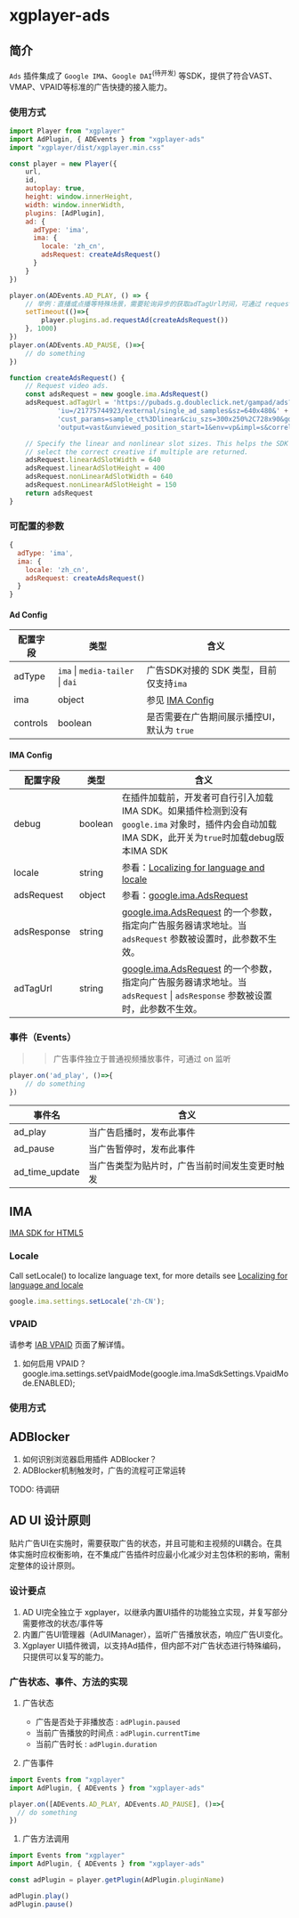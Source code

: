 # xgplayer-ads

## 简介

`Ads` 插件集成了 `Google IMA`、`Google DAI`<sup>(待开发)</sup> 等SDK，提供了符合VAST、VMAP、VPAID等标准的广告快捷的接入能力。

### 使用方式

```javascript
import Player from "xgplayer"
import AdPlugin, { ADEvents } from "xgplayer-ads"
import "xgplayer/dist/xgplayer.min.css"

const player = new Player({
    url,
    id,
    autoplay: true,
    height: window.innerHeight,
    width: window.innerWidth,
    plugins: [AdPlugin],
    ad: {
      adType: 'ima',
      ima: {
        locale: 'zh_cn',
        adsRequest: createAdsRequest()
      }
    }
})

player.on(ADEvents.AD_PLAY, () => {
    // 举例：直播或点播等特殊场景，需要轮询异步的获取adTagUrl时间，可通过 requestAd 方法重新请求广告
    setTimeout(()=>{
        player.plugins.ad.requestAd(createAdsRequest())
    }, 1000)
})
player.on(ADEvents.AD_PAUSE, ()=>{
    // do something
})

function createAdsRequest() {
    // Request video ads.
    const adsRequest = new google.ima.AdsRequest()
    adsRequest.adTagUrl = 'https://pubads.g.doubleclick.net/gampad/ads?' +
            'iu=/21775744923/external/single_ad_samples&sz=640x480&' +
            'cust_params=sample_ct%3Dlinear&ciu_szs=300x250%2C728x90&gdfp_req=1&' +
            'output=vast&unviewed_position_start=1&env=vp&impl=s&correlator='

    // Specify the linear and nonlinear slot sizes. This helps the SDK to
    // select the correct creative if multiple are returned.
    adsRequest.linearAdSlotWidth = 640
    adsRequest.linearAdSlotHeight = 400
    adsRequest.nonLinearAdSlotWidth = 640
    adsRequest.nonLinearAdSlotHeight = 150
    return adsRequest
}

```


### 可配置的参数

```javascript
{
  adType: 'ima',
  ima: {
    locale: 'zh_cn',
    adsRequest: createAdsRequest()
  }
}
```

#### Ad Config
| 配置字段 | 类型 | 含义 |
| ------ | -------- | ----- |
| adType | `ima` \| `media-tailer` \| `dai` | 广告SDK对接的 SDK 类型，目前仅支持`ima` |
| ima | object | 参见 [IMA Config](#ima_configure) |
| controls | boolean | 是否需要在广告期间展示播控UI，默认为 `true` |


<a name="ima_configure"></a>
#### IMA Config
| 配置字段 | 类型 | 含义 |
| ------ | -------- | ----- |
| debug | boolean | 在插件加载前，开发者可自行引入加载IMA SDK。如果插件检测到没有 `google.ima` 对象时，插件内会自动加载IMA SDK，此开关为`true`时加载debug版本IMA SDK |
| locale | string | 参看：[Localizing for language and locale](https://developers.google.com/interactive-media-ads/docs/sdks/html5/client-side/localization) |
| adsRequest | object | 参看：[google.ima.AdsRequest](https://developers.google.com/interactive-media-ads/docs/sdks/html5/client-side/reference/js/google.ima.AdsRequest) |
| adsResponse | string | [google.ima.AdsRequest](https://developers.google.com/interactive-media-ads/docs/sdks/html5/client-side/reference/js/google.ima.AdsRequest) 的一个参数，指定向广告服务器请求地址。当 `adsRequest` 参数被设置时，此参数不生效。 |
| adTagUrl | string | [google.ima.AdsRequest](https://developers.google.com/interactive-media-ads/docs/sdks/html5/client-side/reference/js/google.ima.AdsRequest) 的一个参数，指定向广告服务器请求地址。当 `adsRequest` \| `adsResponse` 参数被设置时，此参数不生效。 |


### 事件（Events）

>> 广告事件独立于普通视频播放事件，可通过 on 监听

```javascript
player.on('ad_play', ()=>{
    // do something
})
```

| 事件名 | 含义 |
| ------ | ----- |
| ad_play | 当广告启播时，发布此事件 |
| ad_pause | 当广告暂停时，发布此事件 |
| ad_time_update | 当广告类型为贴片时，广告当前时间发生变更时触发 |

## IMA

[IMA SDK for HTML5](https://developers.google.com/interactive-media-ads/docs/sdks/html5/client-side)

### Locale

Call setLocale() to localize language text, for more details see [Localizing for language and locale](https://developers.google.com/interactive-media-ads/docs/sdks/html5/client-side/localization)

```javascript
google.ima.settings.setLocale('zh-CN');
```

### VPAID

请参考 [IAB VPAID](https://iabtechlab.com/standards/video-player-ad-interface-definition-vpaid/) 页面了解详情。

1. 如何启用 VPAID？
google.ima.settings.setVpaidMode(google.ima.ImaSdkSettings.VpaidMode.ENABLED);

### 使用方式


## ADBlocker

1. 如何识别浏览器启用插件 ADBlocker？
2. ADBlocker机制触发时，广告的流程可正常运转

TODO: 待调研

## AD UI 设计原则

贴片广告UI在实施时，需要获取广告的状态，并且可能和主视频的UI耦合。在具体实施时应权衡影响，在不集成广告插件时应最小化减少对主包体积的影响，需制定整体的设计原则。

### 设计要点
1. AD UI完全独立于 xgplayer，以继承内置UI插件的功能独立实现，并复写部分需要修改的状态/事件等 
2. 内置广告UI管理器（AdUIManager），监听广告播放状态，响应广告UI变化。
3. Xgplayer UI插件微调，以支持Ad插件，但内部不对广告状态进行特殊编码，只提供可以复写的能力。


### 广告状态、事件、方法的实现

1. 广告状态

    - 广告是否处于非播放态 : `adPlugin.paused`
    - 当前广告播放的时间点 : `adPlugin.currentTime`
    - 当前广告时长 : `adPlugin.duration`

1. 广告事件

```JavaScript
import Events from "xgplayer"
import AdPlugin, { ADEvents } from "xgplayer-ads"

player.on([ADEvents.AD_PLAY, ADEvents.AD_PAUSE], ()=>{
  // do something
})
```
1. 广告方法调用
```JavaScript
import Events from "xgplayer"
import AdPlugin, { ADEvents } from "xgplayer-ads"

const adPlugin = player.getPlugin(AdPlugin.pluginName)

adPlugin.play()
adPlugin.pause()
```